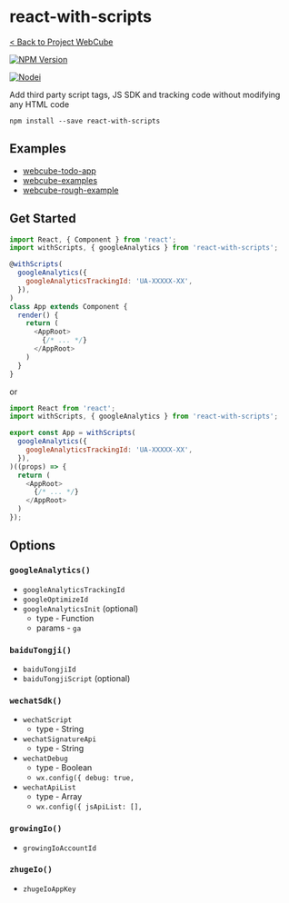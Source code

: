 # react-with-scripts

[< Back to Project WebCube](https://github.com/dexteryy/Project-WebCube/)

[![NPM Version][npm-image]][npm-url]
<!-- [![Build Status][travis-image]][travis-url]
[![Dependencies Status][dep-image]][dep-url] -->

[![Nodei][nodei-image]][npm-url]

[npm-image]: https://img.shields.io/npm/v/react-with-scripts.svg
[nodei-image]: https://nodei.co/npm/react-with-scripts.png?downloads=true
[npm-url]: https://npmjs.org/package/react-with-scripts
<!--
[travis-image]: https://img.shields.io/travis/dexteryy/react-with-scripts/master.svg
[travis-url]: https://travis-ci.org/dexteryy/react-with-scripts
[dep-image]: https://david-dm.org/dexteryy/react-with-scripts.svg
[dep-url]: https://david-dm.org/dexteryy/react-with-scripts
-->

Add third party script tags, JS SDK and tracking code without modifying any HTML code

```
npm install --save react-with-scripts
```


## Examples

* [webcube-todo-app](../examples/webcube-todo-app)
* [webcube-examples](../examples/webcube-examples)
* [webcube-rough-example](../examples/webcube-rough-example)

## Get Started

```js
import React, { Component } from 'react';
import withScripts, { googleAnalytics } from 'react-with-scripts';

@withScripts(
  googleAnalytics({
    googleAnalyticsTrackingId: 'UA-XXXXX-XX',
  }),
)
class App extends Component {
  render() {
    return (
      <AppRoot>
        {/* ... */}
      </AppRoot>
    )
  }
}
```

or

```js
import React from 'react';
import withScripts, { googleAnalytics } from 'react-with-scripts';

export const App = withScripts(
  googleAnalytics({
    googleAnalyticsTrackingId: 'UA-XXXXX-XX',
  }),
)((props) => {
  return (
    <AppRoot>
      {/* ... */}
    </AppRoot>
  )
});
```

## Options

### `googleAnalytics()`

* `googleAnalyticsTrackingId`
* `googleOptimizeId`
* `googleAnalyticsInit` (optional)
  * type - Function
  * params - `ga`

### `baiduTongji()`

* `baiduTongjiId`
* `baiduTongjiScript` (optional)

### `wechatSdk()`

* `wechatScript`
  * type - String
* `wechatSignatureApi`
  * type - String
* `wechatDebug`
  * type - Boolean
  * `wx.config({ debug: true,`
* `wechatApiList`
  * type - Array
  * `wx.config({ jsApiList: [],`

### `growingIo()`

* `growingIoAccountId`

### `zhugeIo()`

* `zhugeIoAppKey`
